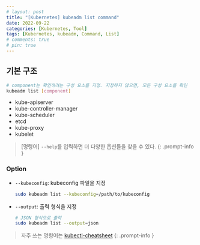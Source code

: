 ```yaml
---
# layout: post
title: "[Kubernetes] kubeadm list command"
date: 2022-09-22
categories: [Kubernetes, Tool]
tags: [Kubernetes, kubeadm, Command, List]
# comments: true
# pin: true
---
```


## 기본 구조

```bash
# component는 확인하려는 구성 요소를 지정. 지정하지 않으면, 모든 구성 요소를 확인
kubeadm list [component]
```

- kube-apiserver 
- kube-controller-manager 
- kube-scheduler 
- etcd 
- kube-proxy 
- kubelet

> [명령어] `--help`를 입력하면 더 다양한 옵션들을 찾을 수 있다.
{: .prompt-info }

### Option

- `--kubeconfig`: kubeconfig 파일을 지정
    ```bash
    sudo kubeadm list --kubeconfig=/path/to/kubeconfig
    ```

- `--output`: 출력 형식을 지정
    ```bash
    # JSON 형식으로 출력
    sudo kubeadm list --output=json
    ```

> 자주 쓰는 명령어는 [kubectl-cheatsheet](https://kubernetes.io/docs/reference/kubectl/cheatsheet/)
{: .prompt-info }